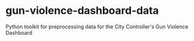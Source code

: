 # gun-violence-dashboard-data

Python toolkit for preprocessing data for the City Controller's Gun Violence Dashboard